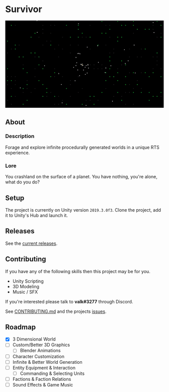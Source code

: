 # Survivor
![Preview](preview.gif)

## About
### Description
Forage and explore infinite procedurally generated worlds in a unique RTS experience.

### Lore
You crashland on the surface of a planet. You have nothing, you're alone, what do you do?

## Setup
The project is currently on Unity version `2019.3.0f3`. Clone the project, add it to Unity's Hub and launch it.

## Releases
See the [current releases](https://github.com/valkyrienyanko/Survivor/releases).

## Contributing
If you have any of the following skills then this project may be for you.
- Unity Scripting
- 3D Modeling
- Music / SFX

If you're interested please talk to **valk#3277** through Discord.

See [CONTRIBUTING.md](https://github.com/valkyrienyanko/Survivor/blob/master/CONTRIBUTING.md) and the projects [issues](https://github.com/valkyrienyanko/Survivor/issues).

## Roadmap
- [x] 3 Dimensional World
- [ ] Custom/Better 3D Graphics
  - [ ] Blender Animations
- [ ] Character Customization
- [ ] Infinite & Better World Generation
- [ ] Entity Equipment & Interaction
  - [ ] Commanding & Selecting Units
- [ ] Factions & Faction Relations
- [ ] Sound Effects & Game Music
